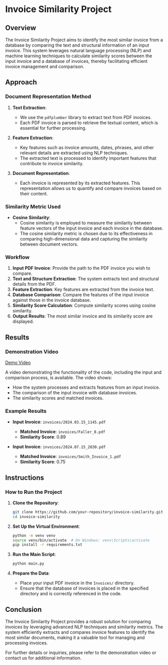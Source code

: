 # Invoice Similarity Project

## Overview

The Invoice Similarity Project aims to identify the most similar invoice from a database by comparing the text and structural information of an input invoice. This system leverages natural language processing (NLP) and machine learning techniques to calculate similarity scores between the input invoice and a database of invoices, thereby facilitating efficient invoice management and comparison.

## Approach

### Document Representation Method

1. **Text Extraction**: 
   - We use the `pdfplumber` library to extract text from PDF invoices.
   - Each PDF invoice is parsed to retrieve the textual content, which is essential for further processing.

2. **Feature Extraction**:
   - Key features such as invoice amounts, dates, phrases, and other relevant details are extracted using NLP techniques.
   - The extracted text is processed to identify important features that contribute to invoice similarity.

3. **Document Representation**:
   - Each invoice is represented by its extracted features. This representation allows us to quantify and compare invoices based on their content.

### Similarity Metric Used

- **Cosine Similarity**: 
   - Cosine similarity is employed to measure the similarity between feature vectors of the input invoice and each invoice in the database.
   - The cosine similarity metric is chosen due to its effectiveness in comparing high-dimensional data and capturing the similarity between document vectors.

### Workflow

1. **Input PDF Invoice**: Provide the path to the PDF invoice you wish to compare.
2. **Text and Structure Extraction**: The system extracts text and structural details from the PDF.
3. **Feature Extraction**: Key features are extracted from the invoice text.
4. **Database Comparison**: Compare the features of the input invoice against those in the invoice database.
5. **Similarity Score Calculation**: Compute similarity scores using cosine similarity.
6. **Output Results**: The most similar invoice and its similarity score are displayed.

## Results

### Demonstration Video
[Demo Video](https://www.loom.com/share/441909e4ded5448fa035e0e7c714fdbb?sid=63e4f4e6-a96e-4ec8-bb28-2b875e0cd6a2)

A video demonstrating the functionality of the code, including the input and comparison process, is available. The video shows:
- How the system processes and extracts features from an input invoice.
- The comparison of the input invoice with database invoices.
- The similarity scores and matched invoices.

### Example Results

- **Input Invoice**: `invoices/2024.03.15_1145.pdf`
  - **Matched Invoice**: `invoices/Faller_8.pdf`
  - **Similarity Score**: 0.89

- **Input Invoice**: `invoices/2024.07.15_2030.pdf`
  - **Matched Invoice**: `invoices/Smith_Invoice_1.pdf`
  - **Similarity Score**: 0.75

## Instructions

### How to Run the Project

1. **Clone the Repository**:
    ```sh
    git clone https://github.com/your-repository/invoice-similarity.git
    cd invoice-similarity
    ```

2. **Set Up the Virtual Environment**:
    ```sh
    python -m venv venv
    source venv/bin/activate  # On Windows: venv\Scripts\activate
    pip install -r requirements.txt
    ```

3. **Run the Main Script**:
    ```sh
    python main.py
    ```

4. **Prepare the Data**:
    - Place your input PDF invoice in the `Invoices/` directory.
    - Ensure that the database of invoices is placed in the specified directory and is correctly referenced in the code.

## Conclusion

The Invoice Similarity Project provides a robust solution for comparing invoices by leveraging advanced NLP techniques and similarity metrics. The system efficiently extracts and compares invoice features to identify the most similar documents, making it a valuable tool for managing and processing invoices.

For further details or inquiries, please refer to the demonstration video or contact us for additional information.

